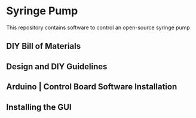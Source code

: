 # Syringe Pump
This repository contains software to control an open-source syringe pump

## DIY Bill of Materials

## Design and DIY Guidelines

## Arduino | Control Board Software Installation

## Installing the GUI



